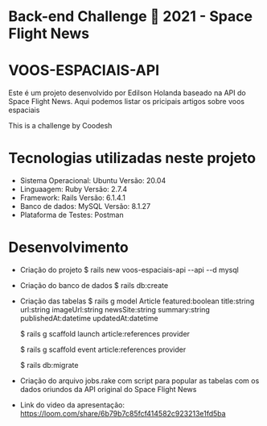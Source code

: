 # Back-end Challenge 🏅 2021 - Space Flight News
# VOOS-ESPACIAIS-API

Este é um projeto desenvolvido por Edilson Holanda baseado na API do Space Flight News.
Aqui podemos listar os pricipais artigos sobre voos espaciais

This is a challenge by Coodesh

# Tecnologias utilizadas neste projeto

* Sistema Operacional: Ubuntu
    Versão: 20.04
* Linguaagem: Ruby
    Versão: 2.7.4
* Framework: Rails
    Versão: 6.1.4.1
* Banco de dados: MySQL
    Versão: 8.1.27
* Plataforma de Testes: Postman

# Desenvolvimento

* Criação do projeto
    $ rails new voos-espaciais-api --api --d mysql

* Criação do banco de dados
    $ rails db:create

* Criação das tabelas
    $ rails g model Article featured:boolean title:string url:string imageUrl:string newsSite:string summary:string publishedAt:datetime updatedAt:datetime

    $ rails g scaffold launch article:references provider

    $ rails g scaffold event article:references provider

    $ rails db:migrate

* Criação do arquivo jobs.rake com script para popular as tabelas com os dados oriundos da API original do Space Flight News

* Link do video da apresentação: https://loom.com/share/6b79b7c85fcf414582c923213e1fd5ba



